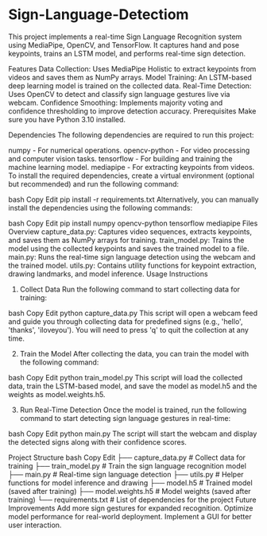 # Sign-Language-Detectiom
This project implements a real-time Sign Language Recognition system using MediaPipe, OpenCV, and TensorFlow. It captures hand and pose keypoints, trains an LSTM model, and performs real-time sign detection.

Features
Data Collection: Uses MediaPipe Holistic to extract keypoints from videos and saves them as NumPy arrays.
Model Training: An LSTM-based deep learning model is trained on the collected data.
Real-Time Detection: Uses OpenCV to detect and classify sign language gestures live via webcam.
Confidence Smoothing: Implements majority voting and confidence thresholding to improve detection accuracy.
Prerequisites
Make sure you have Python 3.10 installed.

Dependencies
The following dependencies are required to run this project:

numpy - For numerical operations.
opencv-python - For video processing and computer vision tasks.
tensorflow - For building and training the machine learning model.
mediapipe - For extracting keypoints from videos.
To install the required dependencies, create a virtual environment (optional but recommended) and run the following command:

bash
Copy
Edit
pip install -r requirements.txt
Alternatively, you can manually install the dependencies using the following commands:

bash
Copy
Edit
pip install numpy opencv-python tensorflow mediapipe
Files Overview
capture_data.py: Captures video sequences, extracts keypoints, and saves them as NumPy arrays for training.
train_model.py: Trains the model using the collected keypoints and saves the trained model to a file.
main.py: Runs the real-time sign language detection using the webcam and the trained model.
utils.py: Contains utility functions for keypoint extraction, drawing landmarks, and model inference.
Usage Instructions
1. Collect Data
Run the following command to start collecting data for training:

bash
Copy
Edit
python capture_data.py
This script will open a webcam feed and guide you through collecting data for predefined signs (e.g., 'hello', 'thanks', 'iloveyou'). You will need to press 'q' to quit the collection at any time.

2. Train the Model
After collecting the data, you can train the model with the following command:

bash
Copy
Edit
python train_model.py
This script will load the collected data, train the LSTM-based model, and save the model as model.h5 and the weights as model.weights.h5.

3. Run Real-Time Detection
Once the model is trained, run the following command to start detecting sign language gestures in real-time:

bash
Copy
Edit
python main.py
The script will start the webcam and display the detected signs along with their confidence scores.

Project Structure
bash
Copy
Edit
├── capture_data.py      # Collect data for training
├── train_model.py       # Train the sign language recognition model
├── main.py              # Real-time sign language detection
├── utils.py             # Helper functions for model inference and drawing
├── model.h5             # Trained model (saved after training)
├── model.weights.h5     # Model weights (saved after training)
└── requirements.txt     # List of dependencies for the project
Future Improvements
Add more sign gestures for expanded recognition.
Optimize model performance for real-world deployment.
Implement a GUI for better user interaction.
